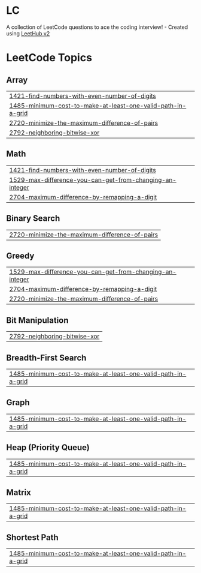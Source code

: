 # LC
A collection of LeetCode questions to ace the coding interview! - Created using [LeetHub v2](https://github.com/arunbhardwaj/LeetHub-2.0)

<!---LeetCode Topics Start-->
# LeetCode Topics
## Array
|  |
| ------- |
| [1421-find-numbers-with-even-number-of-digits](https://github.com/NandiniSirohi/LC/tree/master/1421-find-numbers-with-even-number-of-digits) |
| [1485-minimum-cost-to-make-at-least-one-valid-path-in-a-grid](https://github.com/NandiniSirohi/LC/tree/master/1485-minimum-cost-to-make-at-least-one-valid-path-in-a-grid) |
| [2720-minimize-the-maximum-difference-of-pairs](https://github.com/NandiniSirohi/LC/tree/master/2720-minimize-the-maximum-difference-of-pairs) |
| [2792-neighboring-bitwise-xor](https://github.com/NandiniSirohi/LC/tree/master/2792-neighboring-bitwise-xor) |
## Math
|  |
| ------- |
| [1421-find-numbers-with-even-number-of-digits](https://github.com/NandiniSirohi/LC/tree/master/1421-find-numbers-with-even-number-of-digits) |
| [1529-max-difference-you-can-get-from-changing-an-integer](https://github.com/NandiniSirohi/LC/tree/master/1529-max-difference-you-can-get-from-changing-an-integer) |
| [2704-maximum-difference-by-remapping-a-digit](https://github.com/NandiniSirohi/LC/tree/master/2704-maximum-difference-by-remapping-a-digit) |
## Binary Search
|  |
| ------- |
| [2720-minimize-the-maximum-difference-of-pairs](https://github.com/NandiniSirohi/LC/tree/master/2720-minimize-the-maximum-difference-of-pairs) |
## Greedy
|  |
| ------- |
| [1529-max-difference-you-can-get-from-changing-an-integer](https://github.com/NandiniSirohi/LC/tree/master/1529-max-difference-you-can-get-from-changing-an-integer) |
| [2704-maximum-difference-by-remapping-a-digit](https://github.com/NandiniSirohi/LC/tree/master/2704-maximum-difference-by-remapping-a-digit) |
| [2720-minimize-the-maximum-difference-of-pairs](https://github.com/NandiniSirohi/LC/tree/master/2720-minimize-the-maximum-difference-of-pairs) |
## Bit Manipulation
|  |
| ------- |
| [2792-neighboring-bitwise-xor](https://github.com/NandiniSirohi/LC/tree/master/2792-neighboring-bitwise-xor) |
## Breadth-First Search
|  |
| ------- |
| [1485-minimum-cost-to-make-at-least-one-valid-path-in-a-grid](https://github.com/NandiniSirohi/LC/tree/master/1485-minimum-cost-to-make-at-least-one-valid-path-in-a-grid) |
## Graph
|  |
| ------- |
| [1485-minimum-cost-to-make-at-least-one-valid-path-in-a-grid](https://github.com/NandiniSirohi/LC/tree/master/1485-minimum-cost-to-make-at-least-one-valid-path-in-a-grid) |
## Heap (Priority Queue)
|  |
| ------- |
| [1485-minimum-cost-to-make-at-least-one-valid-path-in-a-grid](https://github.com/NandiniSirohi/LC/tree/master/1485-minimum-cost-to-make-at-least-one-valid-path-in-a-grid) |
## Matrix
|  |
| ------- |
| [1485-minimum-cost-to-make-at-least-one-valid-path-in-a-grid](https://github.com/NandiniSirohi/LC/tree/master/1485-minimum-cost-to-make-at-least-one-valid-path-in-a-grid) |
## Shortest Path
|  |
| ------- |
| [1485-minimum-cost-to-make-at-least-one-valid-path-in-a-grid](https://github.com/NandiniSirohi/LC/tree/master/1485-minimum-cost-to-make-at-least-one-valid-path-in-a-grid) |
<!---LeetCode Topics End-->